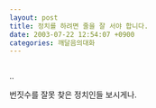 ```yaml
---
layout: post
title: 정치를 하려면 줄을 잘 서야 합니다.
date: 2003-07-22 12:54:07 +0900
categories: 깨달음의대화
---
```

<img src="./assets/attach/images/198/318/001/1058846047.jpg" border="0" alt="" />  
  
..
  
번짓수를 잘못 찾은 정치인들 보시게나.
